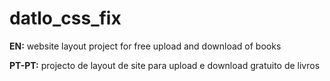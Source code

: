 # datlo_css_fix
 **EN:** website layout project for free upload and download of books
 
 **PT-PT:** projecto de layout de site para upload e download gratuito de livros
